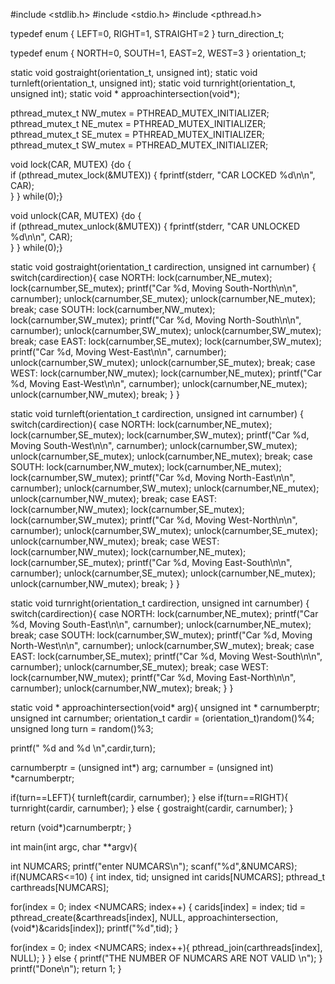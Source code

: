 #include <stdlib.h>
#include <stdio.h>
#include <pthread.h>

typedef enum {
LEFT=0,
RIGHT=1,
STRAIGHT=2
} turn_direction_t;

typedef enum {
NORTH=0,
SOUTH=1,
EAST=2,
WEST=3
} orientation_t;

static void gostraight(orientation_t, unsigned int);
static void turnleft(orientation_t, unsigned int);
static void turnright(orientation_t, unsigned int);
static void * approachintersection(void*);

pthread_mutex_t NW_mutex = PTHREAD_MUTEX_INITIALIZER;
pthread_mutex_t NE_mutex = PTHREAD_MUTEX_INITIALIZER;
pthread_mutex_t SE_mutex = PTHREAD_MUTEX_INITIALIZER;
pthread_mutex_t SW_mutex = PTHREAD_MUTEX_INITIALIZER;


void lock(CAR, MUTEX) 
{do 
{         
if (pthread_mutex_lock(&MUTEX)) { 
  fprintf(stderr, "CAR LOCKED %d\n\n", CAR);     
} 
} while(0);}

void unlock(CAR, MUTEX) 
{do 
{     
 if (pthread_mutex_unlock(&MUTEX)) { 
  fprintf(stderr, "CAR UNLOCKED %d\n\n", CAR);  
} 
} while(0);}

static void gostraight(orientation_t cardirection, unsigned int carnumber)
{
switch(cardirection){
case NORTH:
lock(carnumber,NE_mutex);
lock(carnumber,SE_mutex);
printf("Car %d, Moving South-North\n\n", carnumber);
unlock(carnumber,SE_mutex);
unlock(carnumber,NE_mutex);
break;
case SOUTH:
lock(carnumber,NW_mutex);
lock(carnumber,SW_mutex);
printf("Car %d, Moving North-South\n\n", carnumber);
unlock(carnumber,SW_mutex);
unlock(carnumber,SW_mutex);
break;
case EAST:
lock(carnumber,SE_mutex);
lock(carnumber,SW_mutex);
printf("Car %d, Moving West-East\n\n", carnumber);
unlock(carnumber,SW_mutex);
unlock(carnumber,SE_mutex);
break;
case WEST:
lock(carnumber,NW_mutex);
lock(carnumber,NE_mutex);
printf("Car %d, Moving East-West\n\n", carnumber);
unlock(carnumber,NE_mutex);
unlock(carnumber,NW_mutex);
break;
}
}

static void turnleft(orientation_t cardirection, unsigned int carnumber)
{
switch(cardirection){
case NORTH:
lock(carnumber,NE_mutex);
lock(carnumber,SE_mutex);
lock(carnumber,SW_mutex);
printf("Car %d, Moving South-West\n\n", carnumber);
unlock(carnumber,SW_mutex);
unlock(carnumber,SE_mutex);
unlock(carnumber,NE_mutex);
break;
case SOUTH:
lock(carnumber,NW_mutex);
lock(carnumber,NE_mutex);
lock(carnumber,SW_mutex);
printf("Car %d, Moving North-East\n\n", carnumber);
unlock(carnumber,SW_mutex);
unlock(carnumber,NE_mutex);
unlock(carnumber,NW_mutex);
break;
case EAST:
lock(carnumber,NW_mutex);
lock(carnumber,SE_mutex);
lock(carnumber,SW_mutex);
printf("Car %d, Moving West-North\n\n", carnumber);
unlock(carnumber,SW_mutex);
unlock(carnumber,SE_mutex);
unlock(carnumber,NW_mutex);
break;
case WEST:
lock(carnumber,NW_mutex);
lock(carnumber,NE_mutex);
lock(carnumber,SE_mutex);
printf("Car %d, Moving East-South\n\n", carnumber);
unlock(carnumber,SE_mutex);
unlock(carnumber,NE_mutex);
unlock(carnumber,NW_mutex);
break;
}
}

static void turnright(orientation_t cardirection, unsigned int carnumber)
{
switch(cardirection){
case NORTH:
lock(carnumber,NE_mutex);
printf("Car %d, Moving South-East\n\n", carnumber);
unlock(carnumber,NE_mutex);
break;
case SOUTH:
lock(carnumber,SW_mutex);
printf("Car %d, Moving North-West\n\n", carnumber);
unlock(carnumber,SW_mutex);
break;
case EAST:
lock(carnumber,SE_mutex);
printf("Car %d, Moving West-South\n\n", carnumber);
unlock(carnumber,SE_mutex);
break;
case WEST:
lock(carnumber,NW_mutex);
printf("Car %d, Moving East-North\n\n", carnumber);
unlock(carnumber,NW_mutex);
break;
}
}

static void * approachintersection(void* arg){
unsigned int * carnumberptr;
unsigned int carnumber;
orientation_t cardir = (orientation_t)random()%4;
unsigned long turn = random()%3;

printf(" %d and %d \n",cardir,turn);

carnumberptr = (unsigned int*) arg;
carnumber = (unsigned int) *carnumberptr;

if(turn==LEFT){
turnleft(cardir, carnumber);
} else if(turn==RIGHT){
turnright(cardir, carnumber);
} else {
gostraight(cardir, carnumber);
}

return (void*)carnumberptr;
}

int main(int argc, char **argv){

int NUMCARS;
printf("enter NUMCARS\n");
scanf("%d",&NUMCARS);
if(NUMCARS<=10)
{
int index, tid;
unsigned int carids[NUMCARS];
pthread_t carthreads[NUMCARS];

for(index = 0; index <NUMCARS; index++)
{
carids[index] = index;
tid = pthread_create(&carthreads[index], NULL, approachintersection,(void*)&carids[index]);
printf("%d",tid);
}

for(index = 0; index <NUMCARS; index++){
pthread_join(carthreads[index], NULL);
}
}
else
{
printf("THE NUMBER OF NUMCARS ARE NOT VALID \n");
}
printf("Done\n");
return 1;
}
